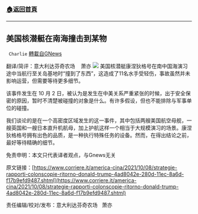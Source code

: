 ###  [:house:返回首頁](https://github.com/ourhimalayas/txt)
---


## 美国核潜艇在南海撞击到某物
` Charlie` [轉載自GNews](https://gnews.org/zh-hans/1582981/)

翻译/简评：意大利达芬奇农场    萧亦
![](https://assets.gnews.org/wp-content/uploads/2021/10/10095.jpg)
美国核潜艇康涅狄格号在南中国海演习途中当航行至关岛基地时“撞到了东西”，这造成了11名水手受轻伤，事故虽然并未影响运营，但需要等待更多细节。

该事件发生在 10 月 2 日，被认为是发生在中美关系严重紧张的时候，出于安全保密的原因，暂时不清楚被碰撞的对象是什么。有许多假设，但也不能排除与军事单位的碰撞。

我们谈论的是在一个高密度区域发生的这一事件，其中包括两艘美国航空母舰，一艘英国和一艘日本直升机航母，加上护航这样一个相当于大规模演习的场景。康涅狄格格号拥有出色的品质，是一种执行特殊任务的设备。然而，在得出结论之前，最好等待精确的细节。

免责申明：本文只代表译者观点，与Gnews无关

原文链接：[https://www.corriere.it/america-cina/2021/10/08/strategie-rapporti-colonscopie-ritorno-donald-trump-4ad8042e-280d-11ec-8a6d-f17b9efd9487.shtml](https://www.corriere.it/america-cina/2021/10/08/strategie-rapporti-colonscopie-ritorno-donald-trump-4ad8042e-280d-11ec-8a6d-f17b9efd9487.shtml)

责任编辑/校对/发布：意大利达芬奇农场   萧亦
